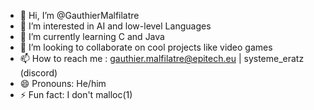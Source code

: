 - 👋 Hi, I’m @GauthierMalfilatre
- 👀 I’m interested in AI and low-level Languages
- 🌱 I’m currently learning C and Java
- 💞️ I’m looking to collaborate on cool projects like video games
- 📫 How to reach me : gauthier.malfilatre@epitech.eu | systeme_eratz (discord)
- 😄 Pronouns: He/him
- ⚡ Fun fact: I don't malloc(1)

<!---
GauthierMalfilatre/GauthierMalfilatre is a ✨ special ✨ repository because its `README.md` (this file) appears on your GitHub profile.
You can click the Preview link to take a look at your changes.
--->
